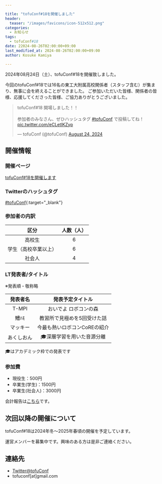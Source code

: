 ```yaml
---

title: "tofuConf#18を開催しました"
header:
  teaser: "/images/favicons/icon-512x512.png"
categories: 
  - お知らせ
tags:
  - tofuConf#18
date: 22024-08-26T02:00:00+09:00
last_modified_at: 2024-08-26T02:00:00+09:00
author: Kosuke Kamiya

---
```


2024年08月24日（土）、tofuConf#18を開催致しました。

今回のtofuConf#18では16名の東工大附属高校関係者（スタッフ含む）が集まり、無事に会を終えることができました。
ご参加いただいた皆様、関係者の皆様、応援してくださった皆様、ご協力ありがとうございました。


<blockquote class="twitter-tweet"><p lang="ja" dir="ltr">tofuConf#18 開場しました！！<br><br>参加者のみなさん、ぜひハッシュタグ <a href="https://twitter.com/hashtag/tofuConf?src=hash&amp;ref_src=twsrc%5Etfw">#tofuConf</a> で投稿してね！ <a href="https://t.co/eCLetIKZyp">pic.twitter.com/eCLetIKZyp</a></p>&mdash; tofuConf (@tofuConf) <a href="https://twitter.com/tofuConf/status/1827201621979226162?ref_src=twsrc%5Etfw">August 24, 2024</a></blockquote> <script async src="https://platform.twitter.com/widgets.js" charset="utf-8"></script>

## 開催情報

### 開催ページ

[tofuConf#18を開催します](/2024-07-22/18th-tofuconf-general.html)

### Twitterのハッシュタグ

[#tofuConf](https://twitter.com/hashtag/tofuConf){:target="_blank"}

### 参加者の内訳

| 区分 | 人数（人） |
|:----:|:----------:|
| 高校生 | 6 |
| 学生（高校卒業以上） | 6 |
| 社会人 | 4 |

### LT発表者/タイトル

※発表順・敬称略

| 発表者名 | 発表予定タイトル |
|:--------:|:----------------------:|
| T-MPI | おいでよ ロボコンの森 |
| 鱧ﾊﾓ | 教習所で見極めを5回受けた話 |
| マッキー | 今最も熱いロボコンCoREの紹介 |
| あくしおん | 🎓深層学習を用いた音源分離 |

🎓はアカデミック枠での発表です

### 参加費

* 現役生：500円
* 卒業生(学生)：1500円
* 卒業生(社会人)：3000円

会計報告は[こちら](/2024-08-26/financial-report.html)です。

## 次回以降の開催について

tofuConf#18は2024年冬〜2025年春頃の開催を予定しています。

運営メンバーを募集中です。興味のある方は是非ご連絡ください。

## 連絡先

* [Twitter@tofuConf](https://twitter.com/tofuConf)
* tofuconf[at]gmail.com

